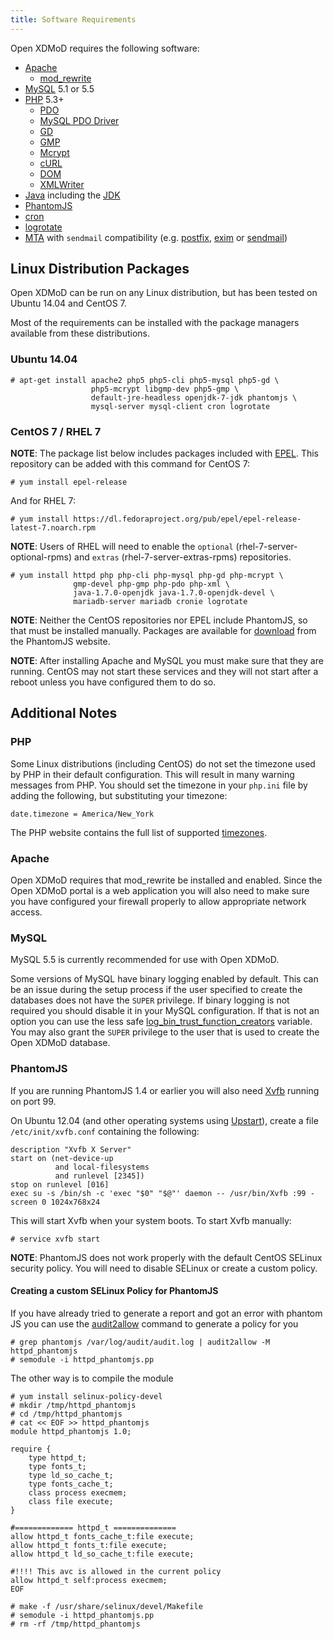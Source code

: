```yaml
---
title: Software Requirements
---
```


Open XDMoD requires the following software:

- [Apache][]
    - [mod_rewrite][]
- [MySQL][] 5.1 or 5.5
- [PHP][] 5.3+
    - [PDO][]
    - [MySQL PDO Driver][pdo-mysql]
    - [GD][php-gd]
    - [GMP][php-gmp]
    - [Mcrypt][php-mcrypt]
    - [cURL][php-curl]
    - [DOM][php-dom]
    - [XMLWriter][php-xmlwriter]
- [Java][] including the [JDK][]
- [PhantomJS][]
- [cron][]
- [logrotate][]
- [MTA][] with `sendmail` compatibility (e.g. [postfix][], [exim][] or
  [sendmail][])

[apache]:          http://httpd.apache.org/
[mod_rewrite]:     http://httpd.apache.org/docs/current/mod/mod_rewrite.html
[mysql]:           http://mysql.com/
[php]:             http://php.net/
[pdo]:             http://php.net/manual/en/book.pdo.php
[pdo-mysql]:       http://php.net/manual/en/ref.pdo-mysql.php
[php-gd]:          http://php.net/manual/en/book.image.php
[php-gmp]:         http://php.net/manual/en/book.gmp.php
[php-mcrypt]:      http://php.net/manual/en/book.mcrypt.php
[php-curl]:        http://php.net/manual/en/book.curl.php
[php-dom]:         http://php.net/manual/en/book.dom.php
[php-xmlwriter]:   http://php.net/manual/en/book.xmlwriter.php
[java]:            http://java.com/
[jdk]:             http://www.oracle.com/technetwork/java/javase/downloads/index.html
[phantomjs]:       http://phantomjs.org/
[cron]:            https://en.wikipedia.org/wiki/Cron
[logrotate]:       http://linux.die.net/man/8/logrotate
[mta]:             http://en.wikipedia.org/wiki/Mail_transfer_agent
[postfix]:         http://www.postfix.org/
[exim]:            http://www.exim.org/
[sendmail]:        http://www.sendmail.org/

Linux Distribution Packages
---------------------------

Open XDMoD can be run on any Linux distribution, but has been tested on
Ubuntu 14.04 and CentOS 7.

Most of the requirements can be installed with the package managers
available from these distributions.

### Ubuntu 14.04

    # apt-get install apache2 php5 php5-cli php5-mysql php5-gd \
                      php5-mcrypt libgmp-dev php5-gmp \
                      default-jre-headless openjdk-7-jdk phantomjs \
                      mysql-server mysql-client cron logrotate

### CentOS 7 / RHEL 7

**NOTE**: The package list below includes packages included with
[EPEL](http://fedoraproject.org/wiki/EPEL).  This repository can be
added with this command for CentOS 7:

    # yum install epel-release

And for RHEL 7:

    # yum install https://dl.fedoraproject.org/pub/epel/epel-release-latest-7.noarch.rpm

**NOTE**: Users of RHEL will need to enable the `optional`
(rhel-7-server-optional-rpms) and `extras` (rhel-7-server-extras-rpms)
repositories.

    # yum install httpd php php-cli php-mysql php-gd php-mcrypt \
                  gmp-devel php-gmp php-pdo php-xml \
                  java-1.7.0-openjdk java-1.7.0-openjdk-devel \
                  mariadb-server mariadb cronie logrotate

**NOTE**: Neither the CentOS repositories nor EPEL include PhantomJS,
so that must be installed manually.  Packages are available for
[download](http://phantomjs.org/download.html) from the PhantomJS
website.

**NOTE**: After installing Apache and MySQL you must make sure that they
are running.  CentOS may not start these services and they will not
start after a reboot unless you have configured them to do so.

Additional Notes
----------------

### PHP

Some Linux distributions (including CentOS) do not set the timezone used
by PHP in their default configuration.  This will result in many warning
messages from PHP.  You should set the timezone in your `php.ini` file
by adding the following, but substituting your timezone:

    date.timezone = America/New_York

The PHP website contains the full list of supported [timezones][].

[timezones]: http://php.net/manual/en/timezones.php

### Apache

Open XDMoD requires that mod_rewrite be installed and enabled.  Since
the Open XDMoD portal is a web application you will also need to make
sure you have configured your firewall properly to allow appropriate
network access.

### MySQL

MySQL 5.5 is currently recommended for use with Open XDMoD.

Some versions of MySQL have binary logging enabled by default.  This can
be an issue during the setup process if the user specified to create the
databases does not have the `SUPER` privilege.  If binary logging is not
required you should disable it in your MySQL configuration.  If that is
not an option you can use the less safe
[log_bin_trust_function_creators][] variable.  You may also grant the
`SUPER` privilege to the user that is used to create the Open XDMoD
database.

[log_bin_trust_function_creators]: https://dev.mysql.com/doc/refman/5.5/en/replication-options-binary-log.html#option_mysqld_log-bin-trust-function-creators

### PhantomJS

If you are running PhantomJS 1.4 or earlier you will also need [Xvfb][]
running on port 99.

On Ubuntu 12.04 (and other operating systems using [Upstart][]), create
a file `/etc/init/xvfb.conf` containing the following:

    description "Xvfb X Server"
    start on (net-device-up
              and local-filesystems
              and runlevel [2345])
    stop on runlevel [016]
    exec su -s /bin/sh -c 'exec "$0" "$@"' daemon -- /usr/bin/Xvfb :99 -screen 0 1024x768x24

This will start Xvfb when your system boots.  To start Xvfb manually:

    # service xvfb start

[xvfb]:    http://www.x.org/archive/current/doc/man/man1/Xvfb.1.xhtml
[upstart]: http://upstart.ubuntu.com/

**NOTE**: PhantomJS does not work properly with the default CentOS
SELinux security policy.  You will need to disable SELinux or create a
custom policy.

#### Creating a custom SELinux Policy for PhantomJS

If you have already tried to generate a report and got an error with phantom JS you can use the [audit2allow][centosselinux] command to generate a policy for you

[centosselinux]: https://wiki.centos.org/HowTos/SELinux#head-faa96b3fdd922004cdb988c1989e56191c257c01

```
# grep phantomjs /var/log/audit/audit.log | audit2allow -M httpd_phantomjs
# semodule -i httpd_phantomjs.pp
```

The other way is to compile the module

```
# yum install selinux-policy-devel
# mkdir /tmp/httpd_phantomjs
# cd /tmp/httpd_phantomjs
# cat << EOF >> httpd_phantomjs
module httpd_phantomjs 1.0;

require {
	type httpd_t;
	type fonts_t;
	type ld_so_cache_t;
	type fonts_cache_t;
	class process execmem;
	class file execute;
}

#============= httpd_t ==============
allow httpd_t fonts_cache_t:file execute;
allow httpd_t fonts_t:file execute;
allow httpd_t ld_so_cache_t:file execute;

#!!!! This avc is allowed in the current policy
allow httpd_t self:process execmem;
EOF

# make -f /usr/share/selinux/devel/Makefile
# semodule -i httpd_phantomjs.pp
# rm -rf /tmp/httpd_phantomjs
```
